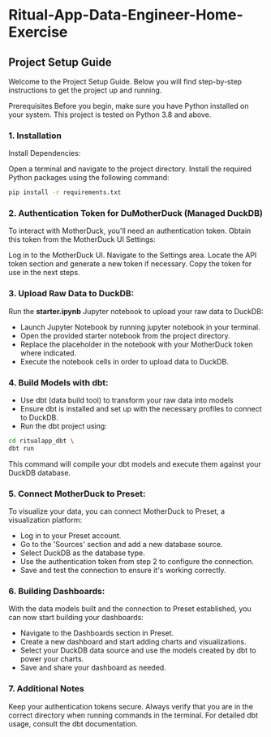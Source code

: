 # Ritual-App-Data-Engineer-Home-Exercise


## Project Setup Guide
Welcome to the Project Setup Guide. Below you will find step-by-step instructions to get the project up and running.

Prerequisites
Before you begin, make sure you have Python installed on your system. This project is tested on Python 3.8 and above.

### 1. Installation
Install Dependencies:

Open a terminal and navigate to the project directory. Install the required Python packages using the following command:

```sh
pip install -r requirements.txt
```

### 2. Authentication Token for DuMotherDuck (Managed DuckDB)

To interact with MotherDuck, you'll need an authentication token. Obtain this token from the MotherDuck UI Settings:

Log in to the MotherDuck UI.
Navigate to the Settings area.
Locate the API token section and generate a new token if necessary.
Copy the token for use in the next steps.

### 3. Upload Raw Data to DuckDB:

Run the **starter.ipynb**  Jupyter notebook to upload your raw data to DuckDB:

- Launch Jupyter Notebook by running jupyter notebook in your terminal.
- Open the provided starter notebook from the project directory.
- Replace the placeholder in the notebook with your MotherDuck token where indicated.
- Execute the notebook cells in order to upload data to DuckDB.

### 4. Build Models with dbt:

- Use dbt (data build tool) to transform your raw data into models
- Ensure dbt is installed and set up with the necessary profiles to connect to DuckDB.
- Run the dbt project using:
```sh
cd ritualapp_dbt \
dbt run
```
This command will compile your dbt models and execute them against your DuckDB database.

### 5. Connect MotherDuck to Preset:

To visualize your data, you can connect MotherDuck to Preset, a visualization platform:

- Log in to your Preset account.
- Go to the 'Sources' section and add a new database source.
- Select DuckDB as the database type.
- Use the authentication token from step 2 to configure the connection.
- Save and test the connection to ensure it's working correctly.

### 6. Building Dashboards:

With the data models built and the connection to Preset established, you can now start building your dashboards:

- Navigate to the Dashboards section in Preset.
- Create a new dashboard and start adding charts and visualizations.
- Select your DuckDB data source and use the models created by dbt to power your charts.
- Save and share your dashboard as needed.

### 7. Additional Notes
Keep your authentication tokens secure.
Always verify that you are in the correct directory when running commands in the terminal.
For detailed dbt usage, consult the dbt documentation.